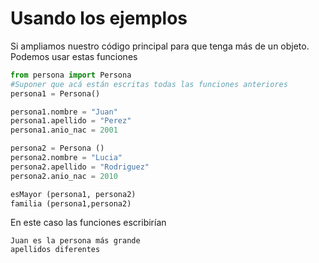 # Usando los ejemplos
Si ampliamos nuestro código principal para que tenga más de un objeto. Podemos usar estas funciones
```python
from persona import Persona
#Suponer que acá están escritas todas las funciones anteriores
persona1 = Persona()

persona1.nombre = "Juan"
persona1.apellido = "Perez"
persona1.anio_nac = 2001

persona2 = Persona ()
persona2.nombre = "Lucia"
persona2.apellido = "Rodriguez"
persona2.anio_nac = 2010

esMayor (persona1, persona2)
familia (persona1,persona2)
```

En este caso las funciones escribirían
```
Juan es la persona más grande
apellidos diferentes
```
